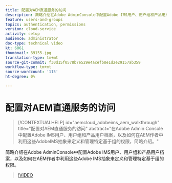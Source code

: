 ```yaml
---
title: 配置对AEM直通服务的访问
description: 简略介绍在Adobe AdminConsole中配置Adobe IMS用户、用户组和产品用户档案，以及如何在AEM作者中利用这些Adobe IMS抽象来定义和管理特定基于组的权限。
feature: users-and-groups
topics: authentication, permissions
version: cloud-service
activity: setup
audience: administrator
doc-type: technical video
kt: 6061
thumbnail: 39155.jpg
translation-type: tm+mt
source-git-commit: f30d15f0578b7e529e4acefb8e1d2e29157ab359
workflow-type: tm+mt
source-wordcount: '115'
ht-degree: 0%

---
```



# 配置对AEM直通服务的访问

>[!CONTEXTUALHELP]
>id="aemcloud_adobeims_aem_walkthrough"
>title="配置对AEM直通服务的访问"
>abstract="在Adobe Admin Console中配置Adobe IMS用户、用户组和产品用户档案，以及如何在AEM作者中利用这些AdobeIMS抽象来定义和管理特定基于组的权限，简略介绍。"

简略介绍在Adobe AdminConsole中配置Adobe IMS用户、用户组和产品用户档案，以及如何在AEM作者中利用这些Adobe IMS抽象来定义和管理特定基于组的权限。

>[!VIDEO](https://video.tv.adobe.com/v/39155/?quality=12&learn=on)
